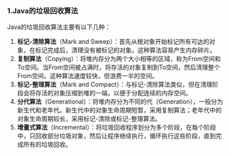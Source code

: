 ### 1.Java的垃圾回收算法

Java的垃圾回收算法主要有以下几种：

1. **标记-清除算法**（Mark and Sweep）：首先从根对象开始标记所有可达的对象，在标记完成后，清理没有被标记的对象。这种算法容易产生内存碎片。
2. **复制算法**（Copying）：将堆内存分为两个大小相等的区域，称为From空间和To空间。当From空间被占满时，将存活的对象复制到To空间，然后清理整个From空间。这种算法速度较快，但浪费一半的空间。
3. **标记-整理算法**（Mark and Compact）：与标记-清除算法类似，但在清理阶段会将存活的对象压缩到堆的一端，以便于分配连续的内存空间。 
4. **分代算法**（Generational）：将堆内存分为不同的代（Generation），一般分为新生代和老年代。新生代中的对象生命周期短暂，采用复制算法；老年代中的对象生命周期较长，采用标记-清除或标记-整理算法。 
5. **增量式算法**（Incremental）：将垃圾回收程序划分为多个阶段，在每个阶段中，只回收部分垃圾对象，然后让程序继续执行，循环执行这些阶段，直到完成所有的垃圾回收。

### 